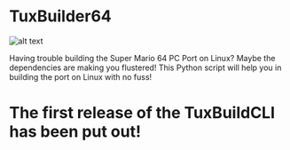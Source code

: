 # TuxBuilder64

![alt text](https://i.imgur.com/Vp862fo.png)

Having trouble building the Super Mario 64 PC Port on Linux? Maybe the dependencies are making you flustered! This Python script will help you in building the port on Linux with no fuss!

# The first release of the TuxBuildCLI has been put out!
